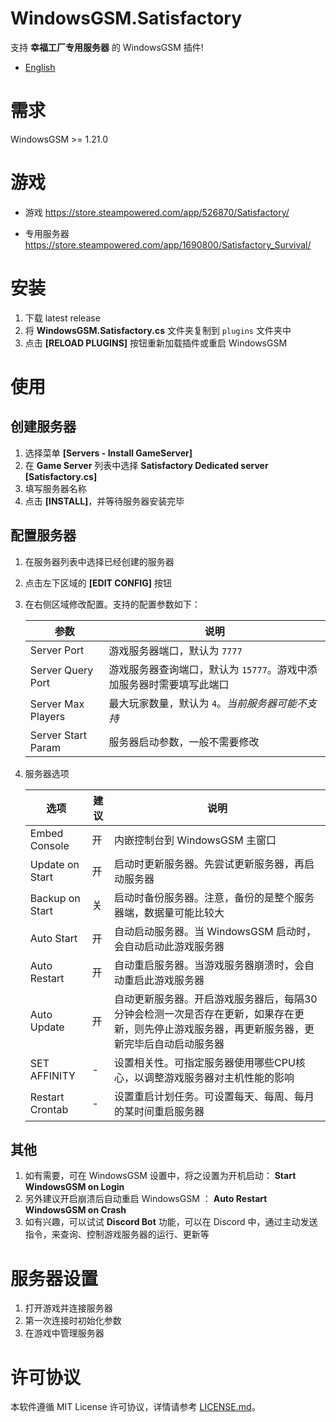 # WindowsGSM.Satisfactory
支持 **幸福工厂专用服务器** 的 WindowsGSM 插件!

- [English](README.md)

# 需求
WindowsGSM >= 1.21.0

# 游戏

- 游戏
https://store.steampowered.com/app/526870/Satisfactory/

- 专用服务器
https://store.steampowered.com/app/1690800/Satisfactory_Survival/

# 安装

1. 下载 latest release
2. 将 **WindowsGSM.Satisfactory.cs** 文件夹复制到 `plugins` 文件夹中
3. 点击 **[RELOAD PLUGINS]** 按钮重新加载插件或重启 WindowsGSM

# 使用

## 创建服务器

1. 选择菜单 **[Servers - Install GameServer]**
2. 在 **Game Server** 列表中选择 **Satisfactory Dedicated server [Satisfactory.cs]**
3. 填写服务器名称
4. 点击 **[INSTALL]**，并等待服务器安装完毕

## 配置服务器

1. 在服务器列表中选择已经创建的服务器
2. 点击左下区域的 **[EDIT CONFIG]** 按钮
3. 在右侧区域修改配置。支持的配置参数如下：

    | 参数 | 说明 |
    | ---- | ---- |
    | Server Port | 游戏服务器端口，默认为 `7777` |
    | Server Query Port | 游戏服务器查询端口，默认为 `15777`。游戏中添加服务器时需要填写此端口 |
    | Server Max Players | 最大玩家数量，默认为 `4`。_当前服务器可能不支持_ |
    | Server Start Param | 服务器启动参数，一般不需要修改 |

4. 服务器选项

    | 选项 | 建议 |  说明 |
    | ---- | ---- | ---- |
    | Embed Console | 开 | 内嵌控制台到 WindowsGSM 主窗口 |
    | Update on Start | 开 | 启动时更新服务器。先尝试更新服务器，再启动服务器 |
    | Backup on Start | 关 | 启动时备份服务器。注意，备份的是整个服务器端，数据量可能比较大 |
    | Auto Start | 开 | 自动启动服务器。当 WindowsGSM 启动时，会自动启动此游戏服务器 |
    | Auto Restart | 开 | 自动重启服务器。当游戏服务器崩溃时，会自动重启此游戏服务器 |
    | Auto Update | 开 | 自动更新服务器。开启游戏服务器后，每隔30分钟会检测一次是否存在更新，如果存在更新，则先停止游戏服务器，再更新服务器，更新完毕后自动启动服务器 |
    | SET AFFINITY | - | 设置相关性。可指定服务器使用哪些CPU核心，以调整游戏服务器对主机性能的影响 |
    | Restart Crontab | - | 设置重启计划任务。可设置每天、每周、每月的某时间重启服务器 |


## 其他

1. 如有需要，可在 WindowsGSM 设置中，将之设置为开机启动： **Start WindowsGSM on Login**
2. 另外建议开启崩溃后自动重启 WindowsGSM ： **Auto Restart WindowsGSM on Crash**
3. 如有兴趣，可以试试 **Discord Bot** 功能，可以在 Discord 中，通过主动发送指令，来查询、控制游戏服务器的运行、更新等


# 服务器设置

1. 打开游戏并连接服务器
2. 第一次连接时初始化参数
3. 在游戏中管理服务器

# 许可协议

本软件遵循 MIT License 许可协议，详情请参考 [LICENSE.md](LICENSE.md)。

